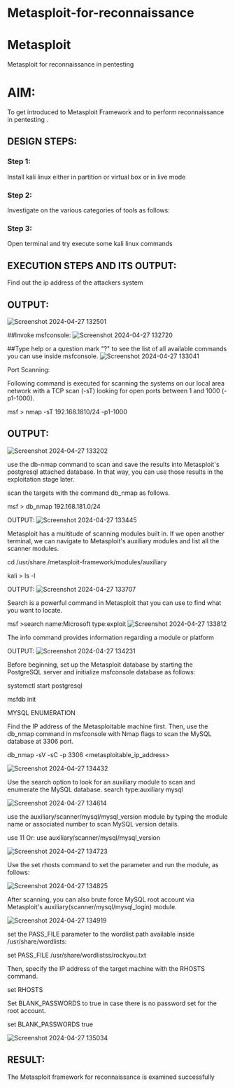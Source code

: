# Metasploit-for-reconnaissance
# Metasploit
Metasploit for reconnaissance in pentesting

# AIM:

To get introduced to Metasploit Framework and to  perform reconnaissance  in pentesting .

## DESIGN STEPS:

### Step 1:

Install kali linux either in partition or virtual box or in live mode

### Step 2:

Investigate on the various categories of tools as follows:

### Step 3:

Open terminal and try execute some kali linux commands

## EXECUTION STEPS AND ITS OUTPUT:
Find out the ip address of the attackers system


## OUTPUT:
![Screenshot 2024-04-27 132501](https://github.com/22008496/Metasploit-for-reconnaissance/assets/119476113/bf1abe5f-d384-44ae-bc36-acd2faae3cd4)

##Invoke msfconsole:
![Screenshot 2024-04-27 132720](https://github.com/22008496/Metasploit-for-reconnaissance/assets/119476113/0b1529e4-3ed7-4bfb-b468-d3881f1fda13)

##Type help or a question mark "?" to see the list of all available commands you can use inside msfconsole.
![Screenshot 2024-04-27 133041](https://github.com/22008496/Metasploit-for-reconnaissance/assets/119476113/7048e68b-3fa5-4775-8105-34a9b60c89ca)

Port Scanning:

Following command is executed for scanning the systems on our local area network with a TCP scan (-sT) looking for open ports between 1 and 1000 (-p1-1000).

msf > nmap -sT 192.168.1810/24 -p1-1000



## OUTPUT:
![Screenshot 2024-04-27 133202](https://github.com/22008496/Metasploit-for-reconnaissance/assets/119476113/d4ff9eed-2f52-4253-b1f6-6624428cbfe6)

use the db-nmap command to scan and save the results into Metasploit's postgresql attached database. In that way, you can use those results in the exploitation stage later.

scan the targets with the command db_nmap as follows.

msf > db_nmap 192.168.181.0/24

OUTPUT:
![Screenshot 2024-04-27 133445](https://github.com/22008496/Metasploit-for-reconnaissance/assets/119476113/c90581d0-0a93-4003-83fc-7b6046230873)

Metasploit has a multitude of scanning modules built in. If we open another terminal, we can navigate to Metasploit's auxiliary modules and list all the scanner modules.

cd /usr/share /metasploit-framework/modules/auxiliary

kali > ls -l

OUTPUT:
![Screenshot 2024-04-27 133707](https://github.com/22008496/Metasploit-for-reconnaissance/assets/119476113/ca751a5e-9c2d-47bf-a2c4-549a20da9387)

Search is a powerful command in Metasploit that you can use to find what you want to locate.

msf >search name:Microsoft type:exploit
![Screenshot 2024-04-27 133812](https://github.com/22008496/Metasploit-for-reconnaissance/assets/119476113/d7963e37-5a8c-47e7-8b7c-496781d8fddf)

The info command provides information regarding a module or platform

OUTPUT:
![Screenshot 2024-04-27 134231](https://github.com/22008496/Metasploit-for-reconnaissance/assets/119476113/356f8520-8021-4fbe-b91d-46eec17dfe6c)

Before beginning, set up the Metasploit database by starting the PostgreSQL server and initialize msfconsole database as follows:

systemctl start postgresql

msfdb init

MYSQL ENUMERATION

Find the IP address of the Metasploitable machine first. Then, use the db_nmap command in msfconsole with Nmap flags to scan the MySQL database at 3306 port.

db_nmap -sV -sC -p 3306 <metasploitable_ip_address>

![Screenshot 2024-04-27 134432](https://github.com/22008496/Metasploit-for-reconnaissance/assets/119476113/a7898301-32df-4db9-ae3e-b88f6e2425ae)

Use the search option to look for an auxiliary module to scan and enumerate the MySQL database. search type:auxiliary mysql

![Screenshot 2024-04-27 134614](https://github.com/22008496/Metasploit-for-reconnaissance/assets/119476113/1e987272-c646-40a5-86bd-68b4fb9db674)

use the auxiliary/scanner/mysql/mysql_version module by typing the module name or associated number to scan MySQL version details.

use 11 Or: use auxiliary/scanner/mysql/mysql_version

![Screenshot 2024-04-27 134723](https://github.com/22008496/Metasploit-for-reconnaissance/assets/119476113/97a6f1b0-06db-40d7-8ca0-730fd055216e)

Use the set rhosts command to set the parameter and run the module, as follows:

![Screenshot 2024-04-27 134825](https://github.com/22008496/Metasploit-for-reconnaissance/assets/119476113/8307374e-9680-44d8-928c-81c9a7a8a2d3)

After scanning, you can also brute force MySQL root account via Metasploit's auxiliary(scanner/mysql/mysql_login) module.

![Screenshot 2024-04-27 134919](https://github.com/22008496/Metasploit-for-reconnaissance/assets/119476113/08ce5340-5c0a-4cff-afe6-02c2d77f71e8)

set the PASS_FILE parameter to the wordlist path available inside /usr/share/wordlists:

set PASS_FILE /usr/share/wordlistss/rockyou.txt

Then, specify the IP address of the target machine with the RHOSTS command.

set RHOSTS

Set BLANK_PASSWORDS to true in case there is no password set for the root account.

set BLANK_PASSWORDS true

![Screenshot 2024-04-27 135034](https://github.com/22008496/Metasploit-for-reconnaissance/assets/119476113/302d2101-acd2-4dc6-9d49-a89eb566d5b7)



## RESULT:
The Metasploit framework for reconnaissance is  examined successfully
